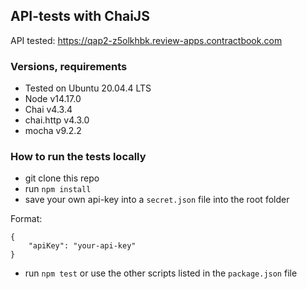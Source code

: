 ## API-tests with ChaiJS

API tested: https://qap2-z5olkhbk.review-apps.contractbook.com

### Versions, requirements
- Tested on Ubuntu 20.04.4 LTS
- Node v14.17.0
- Chai v4.3.4
- chai.http v4.3.0
- mocha v9.2.2

### How to run the tests locally
- git clone this repo
- run `npm install`
- save your own api-key into a ```secret.json``` file into the root folder

Format:
```
{
	"apiKey": "your-api-key"
}
```

- run `npm test` or use the other scripts listed in the ```package.json``` file